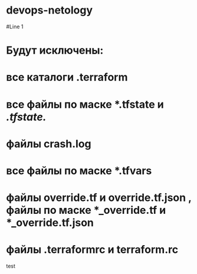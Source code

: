 # devops-netology
#Line 1

# Будут исключены:
# все каталоги  .terraform 
# все файлы по маске *.tfstate и *.tfstate.*
# файлы crash.log
# все файлы по маске *.tfvars
# файлы override.tf и  override.tf.json , файлы по маске *_override.tf и *_override.tf.json
# файлы .terraformrc и terraform.rc

test 
